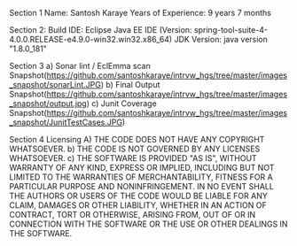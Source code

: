 Section 1
	Name: Santosh Karaye
	Years of Experience: 9 years 7 months

Section 2: 
	Build IDE: Eclipse Java EE IDE (Version: spring-tool-suite-4-4.0.0.RELEASE-e4.9.0-win32.win32.x86_64)
	JDK Version: java version "1.8.0_181"

Section 3 
a)	Sonar lint / EclEmma scan Snapshot(https://github.com/santoshkaraye/intrvw_hgs/tree/master/images_snapshot/sonarLint.JPG)
b)	Final Output Snapshot(https://github.com/santoshkaraye/intrvw_hgs/tree/master/images_snapshot/output.jpg)
c)	Junit Coverage Snapshot(https://github.com/santoshkaraye/intrvw_hgs/tree/master/images_snapshot/JunitTestCases.JPG)


Section 4 
Licensing 
A)	THE CODE DOES NOT HAVE ANY COPYRIGHT WHATSOEVER. 
b)	THE CODE IS NOT GOVERNED BY ANY LICENSES WHATSOEVER. 
c)	THE SOFTWARE IS PROVIDED "AS IS", WITHOUT WARRANTY OF ANY KIND, EXPRESS OR IMPLIED, INCLUDING BUT NOT LIMITED TO THE WARRANTIES OF MERCHANTABILITY, FITNESS FOR A PARTICULAR PURPOSE AND NONINFRINGEMENT. IN NO EVENT SHALL THE AUTHORS OR USERS OF THE CODE WOULD BE LIABLE FOR ANY CLAIM, DAMAGES OR OTHER LIABILITY, WHETHER IN AN ACTION OF CONTRACT, TORT OR OTHERWISE, ARISING FROM, OUT OF OR IN CONNECTION WITH THE SOFTWARE OR THE USE OR OTHER DEALINGS IN THE SOFTWARE.
